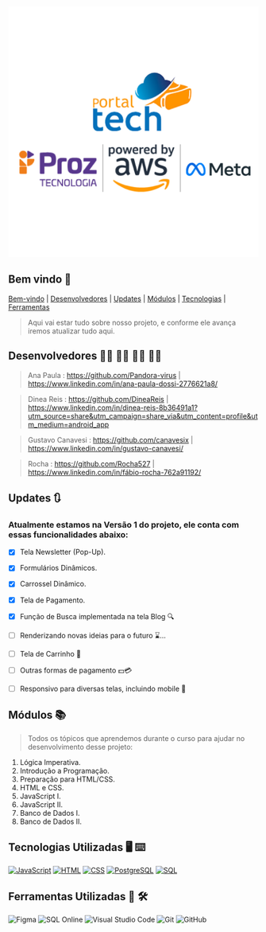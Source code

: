 ![Raíz Café](/assets/readme.png)

## Bem vindo 🌟 ## 

[Bem-vindo](#bem-vindo-) |
[Desenvolvedores](#desenvolvedores) |
[Updates](#updates-) |
[Módulos](#módulos-) |
[Tecnologias](#ferramentas-utilizadas-%EF%B8%8F) |
[Ferramentas]()

> Aqui vai estar tudo sobre nosso projeto, e conforme ele avança iremos atualizar tudo aqui.

## Desenvolvedores 👨‍💻 👩‍💻 👨‍💻 👩‍💻 ##

> Ana Paula : https://github.com/Pandora-virus | https://www.linkedin.com/in/ana-paula-dossi-2776621a8/

> Dinea Reis : https://github.com/DineaReis | https://www.linkedin.com/in/dinea-reis-8b36491a1?utm_source=share&utm_campaign=share_via&utm_content=profile&utm_medium=android_app

> Gustavo Canavesi : https://github.com/canavesix | https://www.linkedin.com/in/gustavo-canavesi/

> Rocha : https://github.com/Rocha527 | https://www.linkedin.com/in/fábio-rocha-762a91192/


## Updates 🔃 ##
### Atualmente estamos na Versão 1 do projeto, ele conta com essas funcionalidades abaixo: ###

- [x] Tela Newsletter (Pop-Up).
- [x] Formulários Dinâmicos.
- [X] Carrossel Dinâmico.
- [X] Tela de Pagamento.
- [X] Função de Busca implementada na tela Blog 🔍
- [ ] Renderizando novas ideias para o futuro ⌛...
- [ ] Tela de Carrinho 🛒
- [ ] Outras formas de pagamento 💵💳
- [ ] Responsivo para diversas telas, incluindo mobile 📱


## Módulos 📚 ##
> Todos os tópicos que aprendemos durante o curso para ajudar no desenvolvimento desse projeto:

1. Lógica Imperativa.
2. Introdução a Programação.
3. Preparação para HTML/CSS.
4. HTML e CSS.
5. JavaScript I.
6. JavaScript II.
7. Banco de Dados I.
8. Banco de Dados II.

## Tecnologias Utilizadas 🖥️ ⌨️ ##

[![JavaScript](https://img.shields.io/badge/JavaScript-yellow?style=for-the-badge&logo=javascript&logoColor=black)](https://developer.mozilla.org/en-US/docs/Web/JavaScript)
[![HTML](https://img.shields.io/badge/HTML5-blue?style=for-the-badge&logo=html5&logoColor=white)](https://developer.mozilla.org/en-US/docs/Web/HTML)
[![CSS](https://img.shields.io/badge/CSS3-orange?style=for-the-badge&logo=css3&logoColor=white)](https://developer.mozilla.org/en-US/docs/Web/CSS)
[![PostgreSQL](https://img.shields.io/badge/PostgreSQL-336791?style=for-the-badge&logo=postgresql&logoColor=white)](https://www.postgresql.org/)
[![SQL](https://img.shields.io/badge/SQL-4479A1?style=for-the-badge&logo=sql&logoColor=white)](https://en.wikipedia.org/wiki/SQL)


## Ferramentas Utilizadas 🧰 🛠️ ##
![Figma](https://img.shields.io/badge/Figma-F24E1E?style=for-the-badge&logo=figma&logoColor=white)
![SQL Online](https://img.shields.io/badge/SQL_Online-4479A1?style=for-the-badge&logo=sql&logoColor=white)
![Visual Studio Code](https://img.shields.io/badge/Visual_Studio_Code-007ACC?style=for-the-badge&logo=visual-studio-code&logoColor=white)
![Git](https://img.shields.io/badge/Git-F05032?style=for-the-badge&logo=git&logoColor=white)
![GitHub](https://img.shields.io/badge/GitHub-181717?style=for-the-badge&logo=github&logoColor=white)

